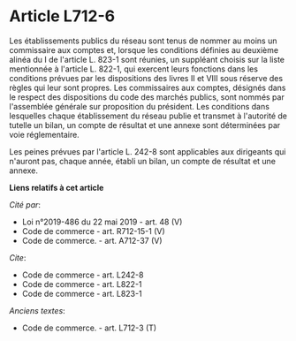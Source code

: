 # Article L712-6

Les établissements publics du réseau sont tenus de nommer au moins un commissaire aux comptes et, lorsque les conditions
définies au deuxième alinéa du I de l'article L. 823-1 sont réunies, un suppléant choisis sur la liste mentionnée à l'article
L. 822-1, qui exercent leurs fonctions dans les conditions prévues par les dispositions des livres II et VIII sous réserve
des règles qui leur sont propres. Les commissaires aux comptes, désignés dans le respect des dispositions du code des marchés
publics, sont nommés par l'assemblée générale sur proposition du président. Les conditions dans lesquelles chaque
établissement du réseau publie et transmet à l'autorité de tutelle un bilan, un compte de résultat et une annexe sont
déterminées par voie réglementaire.

Les peines prévues par l'article L. 242-8 sont applicables aux dirigeants qui n'auront pas, chaque année, établi un bilan, un
compte de résultat et une annexe.

**Liens relatifs à cet article**

_Cité par_:

  - Loi n°2019-486 du 22 mai 2019 - art. 48 (V)
  - Code de commerce - art. R712-15-1 (V)
  - Code de commerce. - art. A712-37 (V)

_Cite_:

  - Code de commerce - art. L242-8
  - Code de commerce - art. L822-1
  - Code de commerce - art. L823-1

_Anciens textes_:

  - Code de commerce. - art. L712-3 (T)

